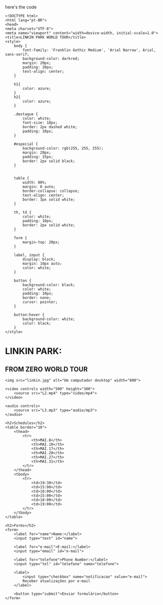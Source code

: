 here's the code

    <!DOCTYPE html>
    <html lang="pt-BR">
    <head>
    <meta charset="UTF-8">
    <meta name="viewport" content="width=device-width, initial-scale=1.0">
    <title>LINKIN PARK WORLD TOUR</title>
    <style>
        body {
            font-family: 'Franklin Gothic Medium', 'Arial Narrow', Arial, sans-serif;
            background-color: darkred;
            margin: 20px;
            padding: 20px;
            text-align: center; 
        }

        h1{
            color: azure;
        }
        h2{
            color: azure;
        }

        .destaque {
            color: white;
            font-size: 18px;
            border: 2px dashed white;
            padding: 10px;
        }

        #especial {
            background-color: rgb(255, 255, 255);
            margin: 20px;
            padding: 15px;
            border: 2px solid black;
        }

    
        table {
            width: 80%; 
            margin: 0 auto; 
            border-collapse: collapse; 
            text-align: center; 
            border: 3px solid white; 
        }

        th, td {
            color: white; 
            padding: 10px;
            border: 2px solid white; 
        }

        form {
            margin-top: 20px;
        }

        label, input {
            display: block;
            margin: 10px auto;
            color: white;
        }

        button {
            background-color: black;
            color: white;
            padding: 10px;
            border: none;
            cursor: pointer;
        }

        button:hover {
            background-color: white;
            color: black;
        }
    </style>
</head>
<body>
    <h1>LINKIN PARK:</h1>
    <h2>FROM ZERO WORLD TOUR</h2>

    <img src="linkin.jpg" alt="Um computador desktop" width="800">

    <video controls width="500" height="300">
        <source src="L2.mp4" type="video/mp4">
    </video>

    <audio controls>
        <source src="L3.mp3" type="audio/mp3">
    </audio>

    <h2>Schedules</h2>
    <table border="10">
        <thead>
            <tr>
                <th>MAI.8</th>
                <th>MAI.10</th>
                <th>MAI.17</th>
                <th>MAI.20</th>
                <th>MAI.27</th>
                <th>MAI.31</th>
            </tr>
        </thead>
        <tbody>
            <tr>
                <td>19:30</td>
                <td>15:00</td>
                <td>18:00</td>
                <td>15:00</td>
                <td>18:00</td>
                <td>19:00</td>
            </tr>
        </tbody>
    </table>

    <h2>Forms</h2>
    <form>
        <label for="name">Name:</label>
        <input type="text" id="name">

        <label for="e-mail">E-mail:</label>
        <input type="email" id="e-mail">

        <label for="telefone">Phone Number:</label>
        <input type="tel" id="telefone" name="telefone">

        <label>
            <input type="checkbox" name="notificacao" value="e-mail">
            Receber atualizações por e-mail
        </label>

        <button type="submit">Enviar formulário</button>
    </form>
</body>
</html>
